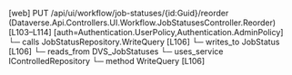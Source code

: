 [web] PUT /api/ui/workflow/job-statuses/{id:Guid}/reorder  (Dataverse.Api.Controllers.UI.Workflow.JobStatusesController.Reorder)  [L103–L114] [auth=Authentication.UserPolicy,Authentication.AdminPolicy]
  └─ calls JobStatusRepository.WriteQuery [L106]
  └─ writes_to JobStatus [L106]
    └─ reads_from DVS_JobStatuses
  └─ uses_service IControlledRepository<JobStatus>
    └─ method WriteQuery [L106]


